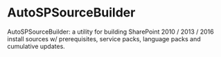 # AutoSPSourceBuilder
AutoSPSourceBuilder: a utility for building SharePoint 2010 / 2013 / 2016 install sources w/ prerequisites, service packs, language packs and cumulative updates.
